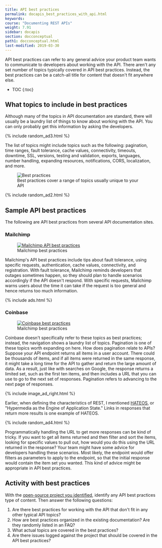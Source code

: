 ```yaml
---
title: API best practices
permalink: docapis_best_practices_with_api.html
keywords:
course: "Documenting REST APIs"
weight: 7.91
sidebar: docapis
section: docconceptual
path1: docconceptual.html
last-modified: 2019-03-30
---
```


API best practices can refer to any general advice your product team wants to communicate to developers about working with the API. There aren't any set number of topics typically covered in API best practices. Instead, the best practices can be a catch-all title for content that doesn't fit anywhere else.

* TOC
{:toc}

## What topics to include in best practices

Although many of the topics in API documentation are standard, there will usually be a laundry list of things to know about working with the API. You can only probably get this information by asking the developers.

{% include random_ad3.html %}

The list of topics might include topics such as the following: pagination, time ranges, fault tolerance, cache values, connectivity, timeouts, downtime, SSL, versions, testing and validation, exports, languages, number handling, expanding resources, notifications, CORS, localization, and more.

<figure><img class="docimage medium border" src="{{site.media}}/nonref_bestpractices.svg" alt="Best practices" /><figcaption>Best practices cover a range of topics usually unique to your API</figcaption></figure>

{% include random_ad2.html %}

## Sample API best practices

The following are API best practices from several API documentation sites.

### Mailchimp

<figure><a target="_blank" class="noExtIcon" href="http://developer.mailchimp.com/documentation/mailchimp/guides/mailchimp-api-best-practices/"><img class="docimage" src="{{site.media}}/bestpractices_mailchimp.png" alt="Mailchimp API best practices" /></a><figcaption>Mailchimp best practices</figcaption></figure>

Mailchimp's API best practices include tips about fault tolerance, using specific requests, authentication, cache values, connectivity, and registration. With fault tolerance, Mailchimp reminds developers that outages sometimes happen, so they should plan to handle scenarios accordingly if the API doesn't respond. With specific requests, Mailchimp warns users about the time it can take if the request is too general and hence returns too much information.

{% include ads.html %}

### Coinbase

<figure><a target="_blank" class="noExtIcon" href="https://developers.coinbase.com/api/v2#pagination"><img class="docimage" src="{{site.media}}/bestpractices_coinbase.png" alt="Coinbase best practices" /></a><figcaption>Mailchimp best practices</figcaption></figure>

Coinbase doesn't specifically refer to these topics as best practices; instead, the navigation shows a laundry list of topics. Pagination is one of these topics worth expanding on here. How does pagination relate to APIs? Suppose your API endpoint returns all items in a user account. There could be thousands of items, and if all items were returned in the same response, it might take a long time for the API to gather and return the large amount of data. As a result, just like with searches on Google, the response returns a limited set, such as the first ten items, and then includes a URL that you can use to go to the next set of responses. Pagination refers to advancing to the next page of responses.

{% include image_ad_right.html %}

Earlier, when defining the characteristics of REST, I mentioned [HATEOS](https://idratherbewriting.com/learnapidoc/docapis_what_is_a_rest_api.html#stateless_and_cacheable), or "Hypermedia as the Engine of Application State." Links in responses that return more results is one example of HATEOS.

{% include random_ad4.html %}

Programmatically handling the URL to get more responses can be kind of tricky. If you want to get all items returned and then filter and sort the items, looking for specific values to pull out, how would you do this using the URL returned in the response? Your team might have some advice for developers handling these scenarios. Most likely, the endpoint would offer filters as parameters to apply to the endpoint, so that the initial response would contain the item set you wanted. This kind of advice might be appropriate in API best practices.

## <i class="fa fa-user-circle"></i> Activity with best practices

With the [open-source project you identified](https://idratherbewriting.com/learnapidoc/docapis_find_open_source_project.html), identify any API best practices type of content. Then answer the following questions:

1. Are there best practices for working with the API that don't fit in any other typical API topics?
2. How are best practices organized in the existing documentation? Are they randomly listed in an FAQ?
3. What actual topics are covered in the best practices?
4. Are there issues logged against the project that should be covered in the API best practices?
